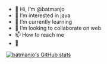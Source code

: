 - 👋 Hi, I’m @batmanjo
- 👀 I’m interested in java 
- 🌱 I’m currently learning 
- 💞️ I’m looking to collaborate on web 
- 📫 How to reach me 
- &#x1F308; 

[![batmanjo's GitHub stats](https://github-readme-stats.vercel.app/api?username=batmanjo)](https://github.com/batmanjo/github-readme-stats)
<!---
batmanjo/batmanjo is a ✨ special ✨ repository because its `README.md` (this file) appears on your GitHub profile.
You can click the Preview link to take a look at your changes.
--->
